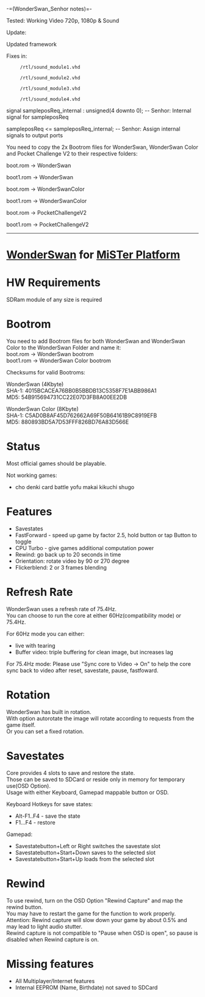 -=(WonderSwan_Senhor notes)=-

Tested: Working Video 720p, 1080p & Sound



Update:

Updated framework

Fixes in: 

         /rtl/sound_module1.vhd

         /rtl/sound_module2.vhd
         
         /rtl/sound_module3.vhd
         
         /rtl/sound_module4.vhd

signal sampleposReq_internal : unsigned(4 downto 0);  -- Senhor: Internal signal for sampleposReq    

sampleposReq <= sampleposReq_internal; -- Senhor: Assign internal signals to output ports


You need to copy the 2x Bootrom files for WonderSwan, WonderSwan Color and Pocket Challenge V2 to their respective folders:  

boot.rom -> WonderSwan

boot1.rom -> WonderSwan


boot.rom -> WonderSwanColor

boot1.rom -> WonderSwanColor


boot.rom -> PocketChallengeV2

boot1.rom -> PocketChallengeV2

___
# [WonderSwan](https://en.wikipedia.org/wiki/WonderSwan) for [MiSTer Platform](https://github.com/MiSTer-devel/Main_MiSTer/wiki)


# HW Requirements
SDRam module of any size is required

# Bootrom
You need to add Bootrom files for both WonderSwan and WonderSwan Color to the WonderSwan Folder and name it:  
boot.rom -> WonderSwan bootrom  
boot1.rom -> WonderSwan Color bootrom

Checksums for valid Bootroms:

WonderSwan (4Kbyte)  
SHA-1: 4015BCACEA76BB0B5BBDB13C5358F7E1ABB986A1  
MD5: 54B915694731CC22E07D3FB8A00EE2DB

WonderSwan Color (8Kbyte)  
SHA-1: C5AD0B8AF45D762662A69F50B64161B9C8919EFB  
MD5: 880893BD5A7D53FFF826BD76A83D566E

# Status
Most official games should be playable.

Not working games:
- cho denki card battle yofu makai kikuchi shugo

# Features
- Savestates
- FastForward - speed up game by factor 2.5, hold button or tap Button to toggle
- CPU Turbo - give games additional computation power
- Rewind: go back up to 20 seconds in time
- Orientation: rotate video by 90 or 270 degree
- Flickerblend: 2 or 3 frames blending

# Refresh Rate
WonderSwan uses a refresh rate of 75.4Hz.  
You can choose to run the core at either 60Hz(compatibility mode) or 75.4Hz.

For 60Hz mode you can either:
- live with tearing
- Buffer video: triple buffering for clean image, but increases lag

For 75.4Hz mode:
Please use "Sync core to Video -> On" to help the core sync back to video after reset, savestate, pause, fastfoward.

# Rotation
WonderSwan has built in rotation.  
With option autorotate the image will rotate according to requests from the game itself.  
Or you can set a fixed rotation.

# Savestates
Core provides 4 slots to save and restore the state.  
Those can be saved to SDCard or reside only in memory for temporary use(OSD Option).  
Usage with either Keyboard, Gamepad mappable button or OSD.

Keyboard Hotkeys for save states:
- Alt-F1..F4 - save the state
- F1...F4 - restore

Gamepad:
- Savestatebutton+Left or Right switches the savestate slot
- Savestatebutton+Start+Down saves to the selected slot
- Savestatebutton+Start+Up loads from the selected slot

# Rewind
To use rewind, turn on the OSD Option "Rewind Capture" and map the rewind button.  
You may have to restart the game for the function to work properly.  
Attention: Rewind capture will slow down your game by about 0.5% and may lead to light audio stutter.  
Rewind capture is not compatible to "Pause when OSD is open", so pause is disabled when Rewind capture is on.

# Missing features
- All Multiplayer/Internet features
- Internal EEPROM (Name, Birthdate) not saved to SDCard
